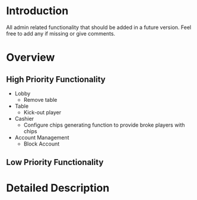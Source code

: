 # Introduction #

All admin related functionality that should be added in a future version. Feel free to add any if missing or give comments.

# Overview #

## High Priority Functionality ##
  * Lobby
    * Remove table
  * Table
    * Kick-out player
  * Cashier
    * Configure chips generating function to provide broke players with chips
  * Account Management
    * Block Account

## Low Priority Functionality ##

# Detailed Description #